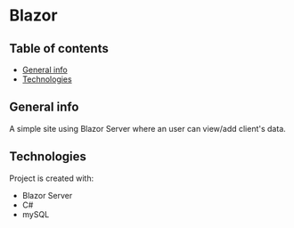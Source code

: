 # Blazor
## Table of contents
* [General info](#general-info)
* [Technologies](#technologies)

## General info
A simple site using Blazor Server where an user can view/add client's data.
	
## Technologies
Project is created with:
* Blazor Server
* C#
* mySQL 





